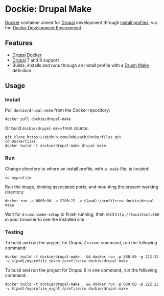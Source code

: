 # Dockie: Drupal Make

[Docker](http://docker.com) container aimed for [Drupal](http://drupal.org) development through [install profiles](https://www.drupal.org/documentation/build/distributions),
via the [Dockie Development Environment](http://github.com/robloach/dockie).


## Features

* [Drupal Docker](../drupal)
* [Drupal](http://drupal.org) 7 and 8 support
* Builds, installs and runs through an install profile with a [Drush Make](http://drush.ws/docs/make.txt) definition


## Usage

### Install

Pull `dockie/drupal-make` from the Docker repository:

    docker pull dockie/drupal-make

Or build `dockie/drupal-make` from source:

    git clone https://github.com/RobLoach/Dockerfiles.git
    cd Dockerfiles
    docker build -t dockie/drupal-make drupal-make


### Run

Change directory to where an install profile, with a `.make` file, is located:

    cd myprofile

Run the image, binding associated ports, and mounting the present working
directory:

    docker run -p 8000:80 -p 2200:22 -v $(pwd):/profile:rw dockie/drupal-make

Wait for `drupal-make-setup` to finish running, then visit `http://localhost:880` in your browser to see the installed site.


### Testing

To build and run the project for *Drupal 7* in one command, run the following command:

    docker build -t dockie/drupal-make . && docker run -p 880:80 -p 222:22 -v $(pwd)/myprofile_seven:/profile:rw dockie/drupal-make

To build and run the project for *Drupal 8* in one command, run the following command:

    docker build -t dockie/drupal-make . && docker run -p 880:80 -p 222:22 -v $(pwd)/myprofile_eight:/profile:rw dockie/drupal-make
